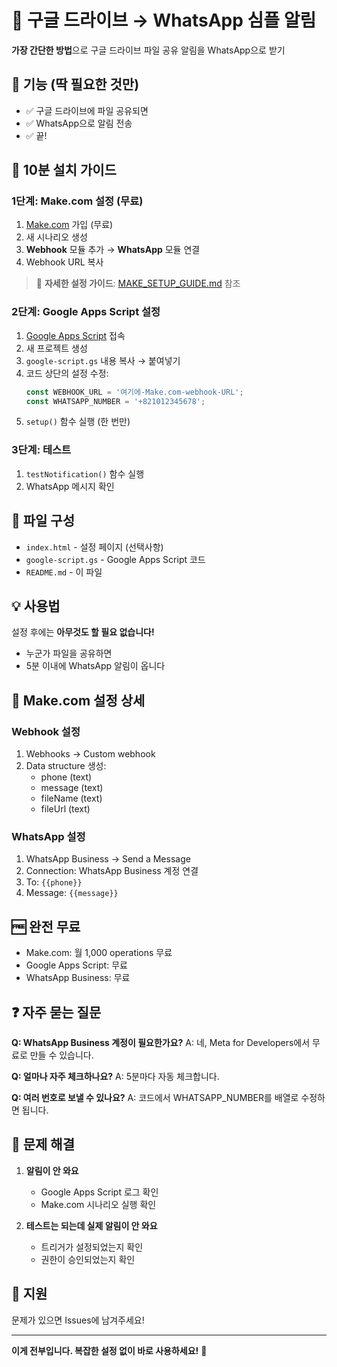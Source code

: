 # 📱 구글 드라이브 → WhatsApp 심플 알림

**가장 간단한 방법**으로 구글 드라이브 파일 공유 알림을 WhatsApp으로 받기

## 🎯 기능 (딱 필요한 것만)

- ✅ 구글 드라이브에 파일 공유되면
- ✅ WhatsApp으로 알림 전송
- ✅ 끝!

## 🚀 10분 설치 가이드

### 1단계: Make.com 설정 (무료)

1. [Make.com](https://www.make.com) 가입 (무료)
2. 새 시나리오 생성
3. **Webhook** 모듈 추가 → **WhatsApp** 모듈 연결
4. Webhook URL 복사

> 📖 **자세한 설정 가이드**: [MAKE_SETUP_GUIDE.md](MAKE_SETUP_GUIDE.md) 참조

### 2단계: Google Apps Script 설정

1. [Google Apps Script](https://script.google.com) 접속
2. 새 프로젝트 생성
3. `google-script.gs` 내용 복사 → 붙여넣기
4. 코드 상단의 설정 수정:
   ```javascript
   const WEBHOOK_URL = '여기에-Make.com-webhook-URL';
   const WHATSAPP_NUMBER = '+821012345678';
   ```
5. `setup()` 함수 실행 (한 번만)

### 3단계: 테스트

1. `testNotification()` 함수 실행
2. WhatsApp 메시지 확인

## 📝 파일 구성

- `index.html` - 설정 페이지 (선택사항)
- `google-script.gs` - Google Apps Script 코드
- `README.md` - 이 파일

## 💡 사용법

설정 후에는 **아무것도 할 필요 없습니다!**

- 누군가 파일을 공유하면
- 5분 이내에 WhatsApp 알림이 옵니다

## 🔧 Make.com 설정 상세

### Webhook 설정
1. Webhooks → Custom webhook
2. Data structure 생성:
   - phone (text)
   - message (text)
   - fileName (text)
   - fileUrl (text)

### WhatsApp 설정
1. WhatsApp Business → Send a Message
2. Connection: WhatsApp Business 계정 연결
3. To: `{{phone}}`
4. Message: `{{message}}`

## 🆓 완전 무료

- Make.com: 월 1,000 operations 무료
- Google Apps Script: 무료
- WhatsApp Business: 무료

## ❓ 자주 묻는 질문

**Q: WhatsApp Business 계정이 필요한가요?**
A: 네, Meta for Developers에서 무료로 만들 수 있습니다.

**Q: 얼마나 자주 체크하나요?**
A: 5분마다 자동 체크합니다.

**Q: 여러 번호로 보낼 수 있나요?**
A: 코드에서 WHATSAPP_NUMBER를 배열로 수정하면 됩니다.

## 🚨 문제 해결

1. **알림이 안 와요**
   - Google Apps Script 로그 확인
   - Make.com 시나리오 실행 확인

2. **테스트는 되는데 실제 알림이 안 와요**
   - 트리거가 설정되었는지 확인
   - 권한이 승인되었는지 확인

## 📧 지원

문제가 있으면 Issues에 남겨주세요!

---

**이게 전부입니다. 복잡한 설정 없이 바로 사용하세요!** 🎉